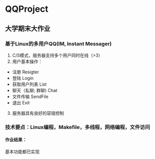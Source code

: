 # QQProject

## 大学期末大作业
### 基于Linux的多用户QQ(IM, Instant Messager)

1. C/S模式，服务器支持多个用户同时在线（>3）
2. 用户基本操作：
* 注册 Resigter
* 登陆 Login
* 获取用户列表 List
* 聊天（私聊; 群聊) Chat
* 文件传输 SendFile
* 退出 Exit
3. 服务器具有良好的容错控制
### 技术要点：Linux编程，Makefile，多线程，网络编程，文件访问

#### 作业结果：
基本功能都已实现
